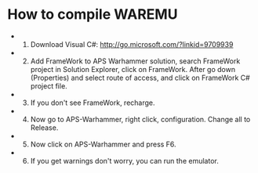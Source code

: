 # How to compile WAREMU #

  * 1) Download Visual C#: http://go.microsoft.com/?linkid=9709939
  * 2) Add FrameWork to APS Warhammer solution, search FrameWork project in Solution Explorer, click on FrameWork. After go down (Properties) and select route of access, and click on FrameWork C# project file.
  * 3) If you don't see FrameWork, recharge.
  * 4) Now go to APS-Warhammer, right click, configuration. Change all to Release.
  * 5) Now click on APS-Warhammer and press F6.
  * 6) If you get warnings don't worry, you can run the emulator.